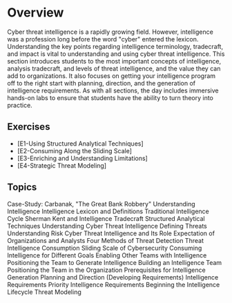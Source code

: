 # Overview

Cyber threat intelligence is a rapidly growing field. However, intelligence was a profession long before the word "cyber" entered the lexicon. Understanding the key points regarding intelligence terminology, tradecraft, and impact is vital to understanding and using cyber threat intelligence. This section introduces students to the most important concepts of intelligence, analysis tradecraft, and levels of threat intelligence, and the value they can add to organizations. It also focuses on getting your intelligence program off to the right start with planning, direction, and the generation of intelligence requirements. As with all sections, the day includes immersive hands-on labs to ensure that students have the ability to turn theory into practice.

## Exercises

* [E1-Using Structured Analytical Techniques]
* [E2-Consuming Along the Sliding Scale]
* [E3-Enriching and Understanding Limitations]
* [E4-Strategic Threat Modeling]


## Topics

Case-Study: Carbanak, "The Great Bank Robbery"
Understanding Intelligence
Intelligence Lexicon and Definitions
Traditional Intelligence Cycle
Sherman Kent and Intelligence Tradecraft
Structured Analytical Techniques
Understanding Cyber Threat Intelligence
Defining Threats
Understanding Risk
Cyber Threat Intelligence and Its Role
Expectation of Organizations and Analysts
Four Methods of Threat Detection
Threat Intelligence Consumption
Sliding Scale of Cybersecurity
Consuming Intelligence for Different Goals
Enabling Other Teams with Intelligence
Positioning the Team to Generate Intelligence
Building an Intelligence Team
Positioning the Team in the Organization
Prerequisites for Intelligence Generation
Planning and Direction (Developing Requirements)
Intelligence Requirements
Priority Intelligence Requirements
Beginning the Intelligence Lifecycle
Threat Modeling

